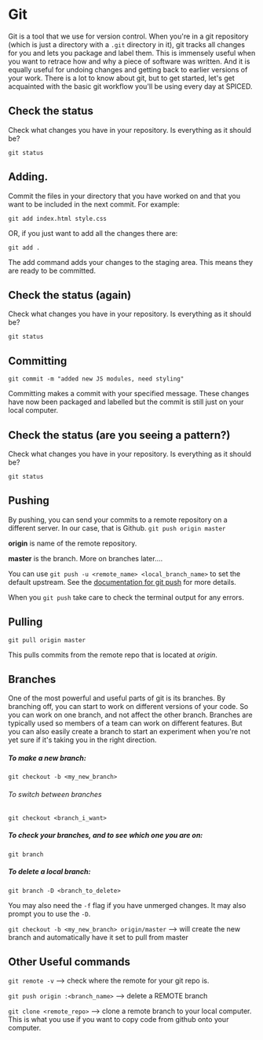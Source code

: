 # Git

Git is a tool that we use for version control. When you're in a git repository (which is just a directory with a `.git` directory in it), git tracks all changes for you and lets you package and label them. This is immensely useful when you want to retrace how and why a piece of software was written. And it is equally useful for undoing changes and getting back to earlier versions of your work. There is a lot to know about git, but to get started, let's get acquainted with the basic git workflow you'll be using every day at SPICED.

## Check the status

Check what changes you have in your repository. Is everything as it should be?

`git status`

## Adding. 

Commit the files in your directory that you have worked on and that you want to be included in the next commit. For example:

`git add index.html style.css`

OR, if you just want to add all the changes there are:

`git add .`

The add command adds your changes to the staging area. This means they are ready to be committed.

## Check the status (again)

Check what changes you have in your repository. Is everything as it should be?

`git status`

## Committing

`git commit -m "added new JS modules, need styling"`

Committing makes a commit with your specified message. These changes have now been packaged and labelled but the commit is still just on your local computer.

## Check the status (are you seeing a pattern?)

Check what changes you have in your repository. Is everything as it should be?

`git status`

## Pushing

By pushing, you can send your commits to a remote repository on a different server. In our case, that is Github.
`git push origin master`

**origin** is name of the remote repository.

**master** is the branch.  More on branches later....

You can use `git push -u <remote_name> <local_branch_name>` to set the default upstream. See the [documentation for git push](https://git-scm.com/docs/git-push) for more details.

When you `git push` take care to check the terminal output for any errors.

## Pulling

`git pull origin master` 

This pulls commits from the remote repo that is located at *origin*.

## Branches

One of the most powerful and useful parts of git is its branches. By branching off, you can start to work on different versions of your code. So you can work on one branch, and not affect the other branch. Branches are typically used so members of a team can work on different features. But you can also easily create a branch to start an experiment when you're not yet sure if it's taking you in the right direction.

##### To make a new branch:

`git checkout -b <my_new_branch>`

###### To switch between branches

`git checkout <branch_i_want>`

##### To check your branches, and to see which one you are on:

`git branch`

##### To delete a local branch:

`git branch -D <branch_to_delete>`

You may also need the `-f` flag if you have unmerged changes. It may also prompt you to use the `-D`. 

`git checkout -b <my_new_branch> origin/master` --> will create the new branch and automatically have it set to pull from master

## Other Useful commands

`git remote -v` --> check where the remote for your git repo is.

`git push origin :<branch_name>` --> delete a REMOTE branch

`git clone <remote_repo>` --> clone a remote branch to your local computer. This is what you use if you want to copy code from github onto your computer.
